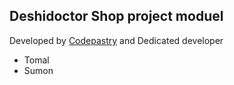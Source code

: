 <h2>Deshidoctor Shop project moduel</h2>

<p>Developed by <a href="#">Codepastry</a> and Dedicated developer<p>

<ul>
    <li>Tomal</li>
    <li>Sumon</li>
<ul>